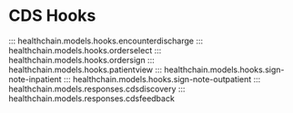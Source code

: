 # CDS Hooks

::: healthchain.models.hooks.encounterdischarge
::: healthchain.models.hooks.orderselect
::: healthchain.models.hooks.ordersign
::: healthchain.models.hooks.patientview
::: healthchain.models.hooks.sign-note-inpatient
::: healthchain.models.hooks.sign-note-outpatient
::: healthchain.models.responses.cdsdiscovery
::: healthchain.models.responses.cdsfeedback
